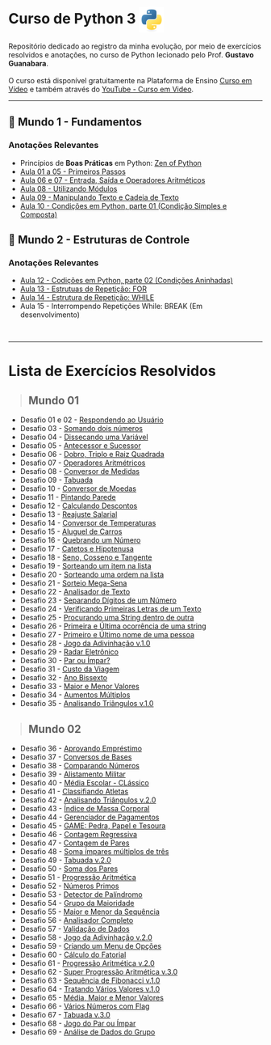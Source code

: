 # Curso de Python 3 <img src="https://raw.githubusercontent.com/devicons/devicon/master/icons/python/python-original.svg" alt="python" min-width="50px" max-width="50px" width="50px" align="center">

Repositório dedicado ao registro da minha evolução, por meio de exercícios resolvidos e anotações, no curso de Python lecionado pelo Prof. **Gustavo Guanabara**.<br>  
O curso está disponível gratuitamente na Plataforma de Ensino [Curso em Vídeo](https://www.cursoemvideo.com/cursos/) e também através do [YouTube - Curso em Video](https://www.youtube.com/c/CursoemV%C3%ADdeo).

---

## 📁 Mundo 1 - Fundamentos

### Anotações Relevantes

* Princípios de **Boas Práticas** em Python: [Zen of Python](Mundo_01/Zen_of_Python.md)
* [Aula 01 a 05 - Primeiros Passos](Mundo_01/Aulas_01_a_05_Primeiros_Passos/Anotações_Aula_01_05.md)
* [Aula 06 e 07 - Entrada, Saída e Operadores Aritméticos](Mundo_01/Aulas_06_e_07_Entrada_Saida_Operadores/Anotações_Aulas_06_07.md)
* [Aula 08 - Utilizando Módulos](Mundo_01/Aula_08_Utilizando_Modulos/Anotacoes_Aula_08.md)
* [Aula 09 - Manipulando Texto e Cadeia de Texto](Mundo_01/Aula_09_Manipulando_Texto/Anotacoes_Aula_09.md) 
* [Aula 10 - Condições em Python, parte 01 (Condição Simples e Composta)](Mundo_01/Aula_10_Condicoes_Parte1/Anotacoes_Aula_10.md)

## 📁 Mundo 2 - Estruturas de Controle

### Anotações Relevantes

* [Aula 12 - Codições em Python, parte 02 (Condições Aninhadas)](Mundo_02/Aula_12_Condicoes_Parte2/Anotacoes_Aula_12.md)
* [Aula 13 - Estrutuas de Repetição: FOR](Mundo_02/Aula_13_Estrutura_Repeticao_FOR/Anotacoes_Aula_13.md)
* [Aula 14 - Estrutura de Repetição: WHILE](Mundo_02/Aula_14_Estrutura_Repeticao_WHILE/Anotacoes_Aula_14.md)
* Aula 15 - Interrompendo Repetições While: BREAK (Em desenvolvimento)

<br>

---

# Lista de Exercícios Resolvidos

> ## Mundo 01
* Desafio 01 e 02 - [Respondendo ao Usuário](Mundo_01/Aulas_01_a_05_Primeiros_Passos/Desafio_01_02.py)
* Desafio 03 - [Somando dois números](Mundo_01/Aulas_06_e_07_Entrada_Saida_Operadores/Desafio_03.py)
* Desafio 04 - [Dissecando uma Variável](Mundo_01/Aulas_06_e_07_Entrada_Saida_Operadores/Desafio_04.py)
* Desafio 05 - [Antecessor e Sucessor](Mundo_01/Aulas_06_e_07_Entrada_Saida_Operadores/Desafio_05.py)
* Desafio 06 - [Dobro, Triplo e Raiz Quadrada](Mundo_01/Aulas_06_e_07_Entrada_Saida_Operadores/Desafio_06.py)
* Desafio 07 - [Operadores Aritmétricos](Mundo_01/Aulas_06_e_07_Entrada_Saida_Operadores/Desafio_07.py)
* Desafio 08 - [Conversor de Medidas](Mundo_01/Aulas_06_e_07_Entrada_Saida_Operadores/Desafio_08.py)
* Desafio 09 - [Tabuada](Mundo_01/Aulas_06_e_07_Entrada_Saida_Operadores/Desafio_09.py)
* Desafio 10 - [Conversor de Moedas](Mundo_01/Aulas_06_e_07_Entrada_Saida_Operadores/Desafio_10.py)
* Desafio 11 - [Pintando Parede](Mundo_01/Aulas_06_e_07_Entrada_Saida_Operadores/Desafio_11.py)
* Desafio 12 - [Calculando Descontos](Mundo_01/Aulas_06_e_07_Entrada_Saida_Operadores/Desafio_12.py)
* Desafio 13 - [Reajuste Salarial](Mundo_01/Aulas_06_e_07_Entrada_Saida_Operadores/Desafio_13.py)
* Desafio 14 - [Conversor de Temperaturas](Mundo_01/Aulas_06_e_07_Entrada_Saida_Operadores/Desafio_14.py)
* Desafio 15 - [Aluguel de Carros](Mundo_01/Aulas_06_e_07_Entrada_Saida_Operadores/Desafio_15.py)
* Desafio 16 - [Quebrando um Número](Mundo_01/Aula_08_Utilizando_Modulos/Desafio_16.py)
* Desafio 17 - [Catetos e Hipotenusa](Mundo_01/Aula_08_Utilizando_Modulos/Desafio_17.py)
* Desafio 18 - [Seno, Cosseno e Tangente](Mundo_01/Aula_08_Utilizando_Modulos/Desafio_18.py)
* Desafio 19 - [Sorteando um item na lista](Mundo_01/Aula_08_Utilizando_Modulos/Desafio_19.py)
* Desafio 20 - [Sorteando uma ordem na lista](Mundo_01/Aula_08_Utilizando_Modulos/Desafio_20.py)
* Desafio 21 - [Sorteio Mega-Sena](Mundo_01/Aula_08_Utilizando_Modulos/Desafio_21.py)
* Desafio 22 - [Analisador de Texto](Mundo_01/Aula_09_Manipulando_Texto/Desafio_22.py)
* Desafio 23 - [Separando Dígitos de um Número](Mundo_01/Aula_09_Manipulando_Texto/Desafio_23.py)
* Desafio 24 - [Verificando Primeiras Letras de um Texto](Mundo_01/Aula_09_Manipulando_Texto/Desafio_24.py)
* Desafio 25 - [Procurando uma String dentro de outra](Mundo_01/Aula_09_Manipulando_Texto/Desafio_25.py)
* Desafio 26 - [Primeira e Última ocorrência de uma string](Mundo_01/Aula_09_Manipulando_Texto/Desafio_26.py)
* Desafio 27 - [Primeiro e Último nome de uma pessoa](Mundo_01/Aula_09_Manipulando_Texto/Desafio_27.py)
* Desafio 28 - [Jogo da Adivinhação v.1.0](Mundo_01/Aula_10_Condicoes_Parte1/Desafio_28.py)
* Desafio 29 - [Radar Eletrônico](Mundo_01/Aula_10_Condicoes_Parte1/Desafio_29.py)
* Desafio 30 - [Par ou Ímpar?](Mundo_01/Aula_10_Condicoes_Parte1/Desafio_30.py)
* Desafio 31 - [Custo da Viagem](Mundo_01/Aula_10_Condicoes_Parte1/Desafio_31.py)
* Desafio 32 - [Ano Bissexto](Mundo_01/Aula_10_Condicoes_Parte1/Desafio_32.py)
* Desafio 33 - [Maior e Menor Valores](Mundo_01/Aula_10_Condicoes_Parte1/Desafio_33.py)
* Desafio 34 - [Aumentos Múltiplos](Mundo_01/Aula_10_Condicoes_Parte1/Desafio_34.py)
* Desafio 35 - [Analisando Triângulos v.1.0](Mundo_01/Aula_10_Condicoes_Parte1/Desafio_35.py)

> ## Mundo 02
* Desafio 36 - [Aprovando Empréstimo](Mundo_02/Aula_12_Condicoes_Parte2/Desafio_36.py)
* Desafio 37 - [Conversos de Bases](Mundo_02/Aula_12_Condicoes_Parte2/Desafio_37.py)
* Desafio 38 - [Comparando Números](Mundo_02/Aula_12_Condicoes_Parte2/Desafio_38.py)
* Desafio 39 - [Alistamento Militar](Mundo_02/Aula_12_Condicoes_Parte2/Desafio_39.py)
* Desafio 40 - [Média Escolar - CLássico](Mundo_02/Aula_12_Condicoes_Parte2/Desafio_40.py)
* Desafio 41 - [Classifiando Atletas](Mundo_02/Aula_12_Condicoes_Parte2/Desafio_41.py)
* Desafio 42 - [Analisando Triângulos v.2.0](Mundo_02/Aula_12_Condicoes_Parte2/Desafio_42.py)
* Desafio 43 - [Índice de Massa Corporal](Mundo_02/Aula_12_Condicoes_Parte2/Desafio_43.py)
* Desafio 44 - [Gerenciador de Pagamentos](Mundo_02/Aula_12_Condicoes_Parte2/Desafio_44.py)
* Desafio 45 - [GAME: Pedra, Papel e Tesoura](Mundo_02/Aula_12_Condicoes_Parte2/Desafio_45.py)
* Desafio 46 - [Contagem Regressiva](Mundo_02/Aula_13_Estrutura_Repeticao_FOR/Desafio_46.py)
* Desafio 47 - [Contagem de Pares](Mundo_02/Aula_13_Estrutura_Repeticao_FOR/Desafio_47.py)
* Desafio 48 - [Soma ímpares múltiplos de três](Mundo_02/Aula_13_Estrutura_Repeticao_FOR/Desafio_48.py)
* Desafio 49 - [Tabuada v.2.0](Mundo_02/Aula_13_Estrutura_Repeticao_FOR/Desafio_49.py)
* Desafio 50 - [Soma dos Pares](Mundo_02/Aula_13_Estrutura_Repeticao_FOR/Desafio_50.py)
* Desafio 51 - [Progressão Aritmética](Mundo_02/Aula_13_Estrutura_Repeticao_FOR/Desafio_51.py)
* Desafio 52 - [Números Primos](Mundo_02/Aula_13_Estrutura_Repeticao_FOR/Desafio_52.py)
* Desafio 53 - [Detector de Palíndromo](Mundo_02/Aula_13_Estrutura_Repeticao_FOR/Desafio_53.py)
* Desafio 54 - [Grupo da Maioridade](Mundo_02/Aula_13_Estrutura_Repeticao_FOR/Desafio_54.py)
* Desafio 55 - [Maior e Menor da Sequência](Mundo_02/Aula_13_Estrutura_Repeticao_FOR/Desafio_55.py)
* Desafio 56 - [Analisador Completo](Mundo_02/Aula_13_Estrutura_Repeticao_FOR/Desafio_56.py)
* Desafio 57 - [Validação de Dados](Mundo_02/Aula_14_Estrutura_Repeticao_WHILE/Desafio_57.py)
* Desafio 58 - [Jogo da Adivinhação v.2.0](Mundo_02/Aula_14_Estrutura_Repeticao_WHILE/Desafio_58.py)
* Desafio 59 - [Criando um Menu de Opções](Mundo_02/Aula_14_Estrutura_Repeticao_WHILE/Desafio_59.py)
* Desafio 60 - [Cálculo do Fatorial](Mundo_02/Aula_14_Estrutura_Repeticao_WHILE/Desafio_60.py)
* Desafio 61 - [Progressão Aritmética v.2.0](Mundo_02/Aula_14_Estrutura_Repeticao_WHILE/Desafio_61.py)
* Desafio 62 - [Super Progressão Aritmética v.3.0](Mundo_02/Aula_14_Estrutura_Repeticao_WHILE/Desafio_62.py)
* Desafio 63 - [Sequência de Fibonacci v.1.0](Mundo_02/Aula_14_Estrutura_Repeticao_WHILE/Desafio_63.py)
* Desafio 64 - [Tratando Vários Valores v.1.0](Mundo_02/Aula_14_Estrutura_Repeticao_WHILE/Desafio_64.py)
* Desafio 65 - [Média, Maior e Menor Valores](Mundo_02/Aula_14_Estrutura_Repeticao_WHILE/Desafio_65.py)
* Desafio 66 - [Vários Números com Flag](Mundo_02/Aula_15_Interrompendo_Repeticao_BREAK/Desafio_66.py)
* Desafio 67 - [Tabuada v.3.0](Mundo_02/Aula_15_Interrompendo_Repeticao_BREAK/Desafio_67.py)
* Desafio 68 - [Jogo do Par ou Ímpar](Mundo_02/Aula_15_Interrompendo_Repeticao_BREAK/Desafio_68.py)
* Desafio 69 - [Análise de Dados do Grupo](Mundo_02/Aula_15_Interrompendo_Repeticao_BREAK/Desafio_69.py)
